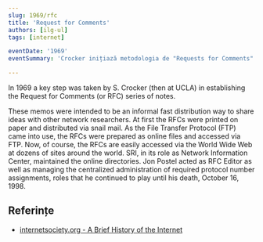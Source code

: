 ```yaml
---
slug: 1969/rfc
title: 'Request for Comments'
authors: [ilg-ul]
tags: [internet]

eventDate: '1969'
eventSummary: 'Crocker inițiază metodologia de "Requests for Comments"'

---
```


In 1969 a key step was taken by S. Crocker (then at UCLA) in establishing the Request for Comments (or RFC) series of notes.

<!-- truncate -->

These memos were intended to be an informal fast distribution way to share ideas with other network researchers. At first the RFCs were printed on paper and distributed via snail mail. As the File Transfer Protocol (FTP) came into use, the RFCs were prepared as online files and accessed via FTP. Now, of course, the RFCs are easily accessed via the World Wide Web at dozens of sites around the world. SRI, in its role as Network Information Center, maintained the online directories. Jon Postel acted as RFC Editor as well as managing the centralized administration of required protocol number assignments, roles that he continued to play until his death, October 16, 1998.

## Referințe

- [internetsociety.org - A Brief History of the Internet](https://www.internetsociety.org/internet/history-internet/brief-history-internet/)
